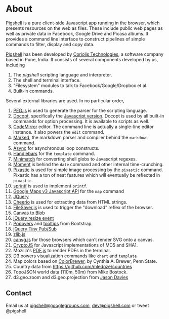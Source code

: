 About
====

[Pigshell](http://pigshell.com) is a pure client-side Javascript app running in
the browser, which presents resources on the web as files.  These include
public web pages as well as private data in Facebook, Google Drive and Picasa
albums. It provides a command line interface to construct pipelines of simple
commands to filter, display and copy data.

[Pigshell](http://pigshell.com) has been developed by
[Coriolis Technologies](http://www.coriolis.co.in), a software company based
in Pune, India. It consists of several components developed by us,
including

1. The _pigshell_ scripting language and interpreter.
2. The shell and terminal interface.
3. "Filesystem" modules to talk to Facebook/Google/Dropbox et al.
4. Built-in commands.

Several external libraries are used. In no particular order,

1.  [PEG.js](http://pegjs.majda.cz) is used to generate the parser for the
    scripting language.
2.  [Docopt](http://docopt.org), specifically the
    [Javascript version](https://github.com/docopt/docopt.coffee). Docopt is
    used by all built-in commands for option processing. It is available to
    scripts as well.
3.  [CodeMirror](http://codemirror.net) editor. The command line is actually a
    single-line editor instance. It also powers the `edit` command.
4.  [Marked](https://github.com/chjj/marked), the markdown parser and compiler
    behind the `markdown` command.
5.  [Async](https://github.com/caolan/async) for asynchronous loop constructs.
6.  [Handlebars](http://handlebarsjs.com) for the `template` command.
7.  [Minimatch](https://github.com/isaacs/minimatch) for converting shell
    globs to Javascript regexes.
8.  [Moment](http://momentjs.com) is behind the `date` command and other
    internal time-crunching.
9.  [Pixastic](http://www.pixastic.com) is used for simple image processing by
    the `pixastic` command. Pixastic has a ton of neat features which will
    eventually be reflected in `pixastic`.
10. [sprintf](http://www.diveintojavascript.com/projects/javascript-sprintf
)
    is used to implement `printf`.
11.  [Google Maps v3 Javascript API](https://developers.google.com/maps/documentation/javascript/) for the `map` command
12.  [JQuery](http://jquery.com)
14. [Cheerio](https://github.com/cheeriojs/cheerio) is used for extracting
    data from HTML strings.
15. [FileSaver.js](http://purl.eligrey.com/github/FileSaver.js/blob/master/FileSaver.js) is used to trigger the "download" reflex of the browser.
16. [Canvas to Blob](https://github.com/blueimp/JavaScript-Canvas-to-Blob)
17. [jQuery resize event](http://benalman.com/projects/jquery-resize-plugin/)
18. [Popovers](http://getbootstrap.com/javascript/#popovers) and
    [tooltips](http://getbootstrap.com/javascript/#tooltip) from Bootstrap.
19. [jQuery Tiny Pub/Sub](http://benalman.com/)
20. [zlib.js](https://github.com/imaya/zlib.js)
21. [canvg.js](http://code.google.com/p/canvg/) for those browsers which
    can't render SVG onto a canvas.
22. [CryptoJS](http://code.google.com/p/crypto-js) for Javascript
    implementations of MD5 and SHA1.
22. Mozilla's [PDF.js](http://mozilla.github.io/pdf.js/) to render PDFs in the terminal.
22. [D3](http://d3js.org) powers visualization commands like `chart` and
    `template`
23. Map colors based on [ColorBrewer](http://www.ColorBrewer.org), by
    Cynthia A. Brewer, Penn State.
24. Country data from https://github.com/mledoze/countries
25. TopoJSON world data (110m, 50m) from Mike Bostock.
25. d3.geo.zoom and d3.geo.projection from
    [Jason Davies](http://www.jasondavies.com)


Contact
-------
Email us at <pigshell@googlegroups.com>, <dev@pigshell.com> or tweet @pigshell
